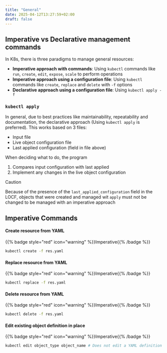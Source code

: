 ```yaml
---
title: "General"
date: 2025-04-12T13:27:59+02:00
draft: false
---
```


## Imperative vs Declarative management commands 

In K8s, there is three paradigms to manage general resources:

- **Imperative approach with commands**: Using `kubectl` commands like `run`, `create`, `edit`, `expose`, `scale` to perform operations
- **Imperative approach using a configuration file**: Using `kubectl` commands like `create`, `replace` and `delete` with `-f` options
- **Declarative approach using a configuration file**: Using `kubectl apply -f`

### `kubectl apply`

In general, due to best practices like maintainability, repeatability and documentation, the declarative approach (Using `kubectl apply` is preferred). This works based on 3 files:

- Input file
- Live object configuration file
- Last applied configuration (field in file above)

When deciding what to do, the program

1. Compares input configuration with last applied
2. Implement any changes in the live object configuration

> [!CAUTION]
> Because of the presence of the `last_applied_configuration` field in the LOCF, objects that were created and managed wit `apply` must not be changed to be managed with an imperative approach


## Imperative Commands

#### Create resource from YAML
{{% badge style="red" icon="warning" %}}Imperative{{% /badge %}}
```bash
kubectl create -f res.yaml
```

#### Replace resource from YAML
{{% badge style="red" icon="warning" %}}Imperative{{% /badge %}}
```bash
kubectl replace -f res.yaml
```

#### Delete resource from YAML
{{% badge style="red" icon="warning" %}}Imperative{{% /badge %}}
```bash
kubectl delete -f res.yaml
```


#### Edit existing object definition in place
{{% badge style="red" icon="warning" %}}Imperative{{% /badge %}}
```bash
kubectl edit object_type object_name # Does not edit a YAML definition if there is one
```